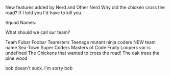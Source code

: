 New features added by Nerd and Other Nerd
Why did the chicken cross the road?
If I told you I'd have to kill you.

Squad Names:

What should we call our team?





Team Fubar
Foobar Teamsters
Teenage mutant ninja coders
NEW team name 
Sea-Town Super Coders
Masters of Code
Fruity Loopers
var <teamName> is undefined
The Chickens that wanted to cross the road!
The oak trees
the pine wood












bob doesn't suck. I'm sorry bob

